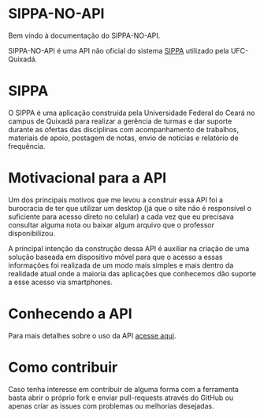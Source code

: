 # SIPPA-NO-API

Bem vindo à documentação do SIPPA-NO-API.

SIPPA-NO-API é uma API não oficial do sistema [SIPPA](https://sistemas.quixada.ufc.br/apps/sippa/)
utilizado pela UFC-Quixadá.

# SIPPA

O SIPPA é uma aplicação construída pela Universidade Federal do Ceará no campus de Quixadá para realizar
a gerência de turmas e dar suporte durante as ofertas das disciplinas com acompanhamento de trabalhos, materiais
de apoio, postagem de notas, envio de notícias e relatório de frequência.

# Motivacional para a API

Um dos principais motivos que me levou a construir essa API foi a burocracia de ter que
utilizar um desktop (já que o site não é responsível o suficiente para acesso direto no celular)
a cada vez que eu precisava consultar alguma nota ou baixar algum arquivo que o professor disponibilizou.

A principal intenção da construção dessa API é auxiliar na criação de uma solução baseada em dispositivo móvel
para que o acesso a essas informações foi realizada de um modo mais simples e mais dentro da realidade
atual onde a maioria das aplicações que conhecemos dão suporte a esse acesso via smartphones.

# Conhecendo a API

Para mais detalhes sobre o uso da API [acesse aqui](/using/).

# Como contribuir

Caso tenha interesse em contribuir de alguma forma com a ferramenta basta abrir o próprio fork e enviar
pull-requests através do GitHub ou apenas criar as issues com problemas ou melhorias desejadas.